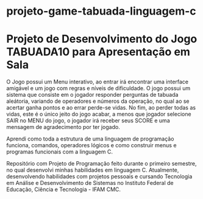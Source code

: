# projeto-game-tabuada-linguagem-c

# Projeto de Desenvolvimento do Jogo TABUADA10 para Apresentação em Sala

O Jogo possui um Menu interativo, ao entrar irá encontrar uma interface amigável e um jogo com regras e níveis de dificuldade. O jogo possui um sistema que consiste em 
o jogador responder perguntas de tabuada aleátoria, variando de operadores e números da operação, no qual ao se acertar ganha pontos e ao errar perde-se vidas. No fim, 
ao perder todas as vidas, este é o único jeito do jogo acabar, a menos que jogador selecione SAIR no MENU do jogo, o jogador irá receber seus SCORE e uma mensagem de 
agradecimento por ter jogado.

Aprendi como toda a estrutura de uma linguagem de programação funciona, comandos, operadores lógicos e como construir menus e programas funcionais com a linguagem C.  

Repositório com Projeto de Programação feito durante o  primeiro semestre, no qual desenvolvi minhas habilidades em linguagem C. 
Atualmente, desenvolvendo habilidades com projetos pessoais e cursando Tecnologia em Análise e Desenvolvimento de Sistemas no Instituto Federal de Educação, Ciência e Tecnologia - IFAM CMC.
